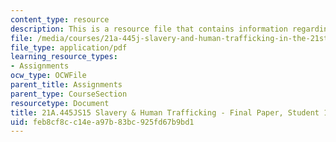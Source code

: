 ```yaml
---
content_type: resource
description: This is a resource file that contains information regarding transgender.
file: /media/courses/21a-445j-slavery-and-human-trafficking-in-the-21st-century-spring-2015/feb8cf8cc14ea97b83bc925fd67b9bd1_MIT21A_445JS15_Transgender.pdf
file_type: application/pdf
learning_resource_types:
- Assignments
ocw_type: OCWFile
parent_title: Assignments
parent_type: CourseSection
resourcetype: Document
title: 21A.445JS15 Slavery & Human Trafficking - Final Paper, Student 1
uid: feb8cf8c-c14e-a97b-83bc-925fd67b9bd1
---
```

